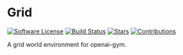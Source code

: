 # Grid

[![Software License](https://img.shields.io/badge/license-MIT-brightgreen.svg)](LICENSE)  [![Build Status](https://ci.appveyor.com/api/projects/status/8e784doc5sye7c41?svg=true)](https://ci.appveyor.com/project/addy1997/Grid) [![Stars](https://img.shields.io/github/stars/addy1997/Grid.svg?style=flat&label=Star&maxAge=86400)](STARS)  [![Contributions](https://img.shields.io/github/commit-activity/m/addy1997/Grid.svg?color=%09%2346c018)](https://github.com/addy1997/Grid/graphs/commit-activity)                      



A grid world environment for openai-gym. 






